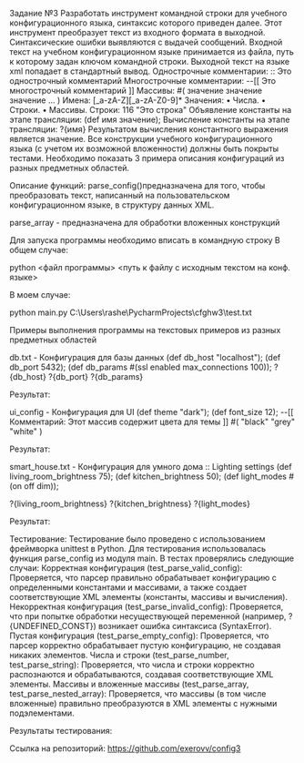 Задание №3
Разработать инструмент командной строки для учебного конфигурационного
языка, синтаксис которого приведен далее. Этот инструмент преобразует текст из
входного формата в выходной. Синтаксические ошибки выявляются с выдачей
сообщений.
Входной текст на учебном конфигурационном языке принимается из
файла, путь к которому задан ключом командной строки. Выходной текст на
языке xml попадает в стандартный вывод.
Однострочные комментарии:
:: Это однострочный комментарий
Многострочные комментарии:
--[[
Это многострочный
комментарий
]]
Массивы:
#( значение значение значение ... )
Имена:
[_a-zA-Z][_a-zA-Z0-9]*
Значения:
• Числа.
• Строки.
• Массивы.
Строки:
116
"Это строка"
Объявление константы на этапе трансляции:
(def имя значение);
Вычисление константы на этапе трансляции:
?{имя}
Результатом вычисления константного выражения является значение.
Все конструкции учебного конфигурационного языка (с учетом их
возможной вложенности) должны быть покрыты тестами. Необходимо показать 3
примера описания конфигураций из разных предметных областей.

Описание функций:
parse_config()предназначена для того, чтобы преобразовать текст, 
написанный на пользовательском конфигурационном языке, в структуру данных XML.

parse_array - предназначена для обработки вложенных конструкций

Для запуска программы необходимо вписать в командную строку
В общем случае:

python <файл программы> <путь к файлу с исходным текстом на конф. языке>

В моем случае:

python main.py C:\Users\rashe\PycharmProjects\cfghw3\test.txt

Примеры выполнения программы на текстовых примеров из разных предметных областей

db.txt - Конфигурация для базы данных
(def db_host "localhost");
(def db_port 5432);
(def db_params #(ssl enabled max_connections 100));
?{db_host}
?{db_port}
?{db_params}

Результат:

ui_config - Конфигурация для UI
(def theme "dark");
(def font_size 12);
--[[ Комментарий:
Этот массив содержит цвета для темы ]]
#( "black" "grey" "white" )

Результат:

smart_house.txt - Конфигурация для умного дома
:: Lighting settings
(def living_room_brightness 75);
(def kitchen_brightness 50);
(def light_modes #(on off dim));

?{living_room_brightness}
?{kitchen_brightness}
?{light_modes}

Результат:

Тестирование:
Тестирование было проведено с использованием фреймворка unittest в Python. 
Для тестирования использовалась функция parse_config из модуля main. В тестах проверялись следующие случаи:
Корректная конфигурация (test_parse_valid_config): 
Проверяется, что парсер правильно обрабатывает конфигурацию с определенными константами и массивами, а также создает соответствующие XML элементы (константы, массивы и вычисления).
Некорректная конфигурация (test_parse_invalid_config): 
Проверяется, что при попытке обработки несуществующей переменной (например, ?{UNDEFINED_CONST}) возникает ошибка синтаксиса (SyntaxError).
Пустая конфигурация (test_parse_empty_config): 
Проверяется, что парсер корректно обрабатывает пустую конфигурацию, не создавая никаких элементов.
Числа и строки (test_parse_number, test_parse_string): 
Проверяется, что числа и строки корректно распознаются и обрабатываются, создавая соответствующие XML элементы.
Массивы и вложенные массивы (test_parse_array, test_parse_nested_array): 
Проверяется, что массивы (в том числе вложенные) правильно преобразуются в XML элементы с нужными подэлементами.

Результаты тестирования:

Ссылка на репозиторий:
https://github.com/exerovv/config3
